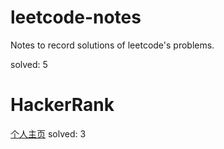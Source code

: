 # leetcode-notes
Notes to record solutions of leetcode's problems.

solved: 5

# HackerRank
[个人主页](https://www.hackerrank.com/felixyoungzz)
solved: 3

